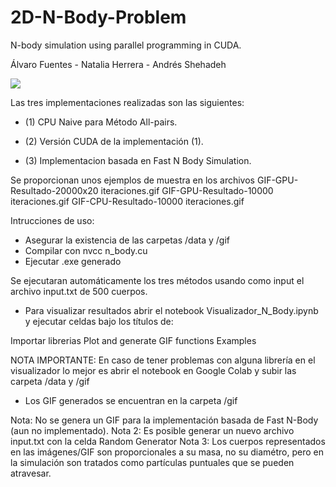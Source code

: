 # 2D-N-Body-Problem
N-body simulation using parallel programming in CUDA.

Álvaro Fuentes - Natalia Herrera - Andrés Shehadeh

![](https://puu.sh/GBY5z/8b84c0047c.gif)

Las tres implementaciones realizadas son las siguientes:

* (1) CPU Naive para Método All-pairs.

* (2) Versión CUDA de la implementación (1).

* (3) Implementacion basada en Fast N Body Simulation.


Se proporcionan unos ejemplos de muestra en los archivos
GIF-GPU-Resultado-20000x20 iteraciones.gif
GIF-GPU-Resultado-10000 iteraciones.gif
GIF-CPU-Resultado-10000 iteraciones.gif

Intrucciones de uso:

- Asegurar la existencia de las carpetas /data y /gif
- Compilar con nvcc n_body.cu
- Ejecutar .exe generado

Se ejecutaran automáticamente los tres métodos usando como input el archivo input.txt de 500 cuerpos.

- Para visualizar resultados abrir el notebook Visualizador_N_Body.ipynb 
y ejecutar celdas bajo los títulos de: 

Importar librerias
Plot and generate GIF functions
Examples

NOTA IMPORTANTE: En caso de tener problemas con alguna librería en el visualizador lo mejor es abrir el notebook en 
Google Colab y subir las carpeta /data y /gif

- Los GIF generados se encuentran en la carpeta /gif

Nota: No se genera un GIF para la implementación basada de Fast N-Body (aun no implementado). 
Nota 2: Es posible generar un nuevo archivo input.txt con la celda Random Generator
Nota 3: Los cuerpos representados en las imágenes/GIF son proporcionales a su masa, no su diamétro, pero en la simulación son 
tratados como partículas puntuales que se pueden atravesar.  
